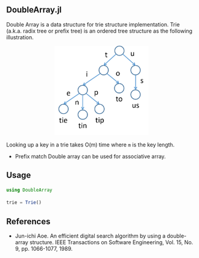 ## DoubleArray.jl
Double Array is a data structure for trie structure implementation.
Trie (a.k.a. radix tree or prefix tree) is an ordered tree structure as the following illustration.

<p align="center"><img src="https://github.com/hshindo/DoubleArray.jl/blob/master/trie.png" width="250"></p>

Looking up a key in a trie takes O(m) time where `m` is the key length.
* Prefix match
Double array can be used for associative array.

## Usage
```julia
using DoubleArray

trie = Trie()

```

## References
* Jun-ichi Aoe. An efficient digital search algorithm by using a double-array structure. IEEE Transactions on Software Engineering, Vol. 15, No. 9, pp. 1066-1077, 1989.
